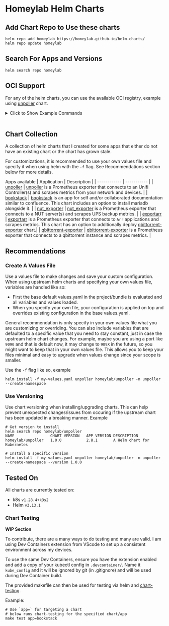 # Homeylab Helm Charts

## Add Chart Repo to Use these charts
```
helm repo add homeylab https://homeylab.github.io/helm-charts/
helm repo update homeylab
```

## Search For Apps and Versions
```
helm search repo homeylab
```

## OCI Support
For any of the helm charts, you can use the available OCI registry, example using [unpoller](https://github.com/homeylab/helm-charts/tree/main/charts/unpoller) chart.

<details closed>
<summary>Click to Show Example Commands</summary>
<br>

```bash
# pulls chart files locally for you to inspect
helm pull oci://registry-1.docker.io/homeylab/unpoller --version 2.X.X

# outputs all the chart files as stdout
helm show all oci://registry-1.docker.io/homeylab/unpoller --version 2.X.X

# outputs manifests as if an install was being made
# - optionally can use your own values file:  `-f custom-values.yaml`
helm template unpoller oci://registry-1.docker.io/homeylab/unpoller --version 2.X.X

# install chart into your namespace
# - optionally can use your own values file:  `-f custom-values.yaml`
helm install unpoller -n <namespace> oci://registry-1.docker.io/homeylab/unpoller --version 2.X.X

# upgrade existing chart in your namespace
# - optionally can use your own values file:  `-f custom-values.yaml`
helm upgrade unpoller -n <namespace> oci://registry-1.docker.io/homeylab/unpoller --version 3.X.X
```
</details>
<br>

## Chart Collection
A collection of helm charts that I created for some apps that either do not have an existing chart or the chart has grown stale.

For customizations, it is recommended to use your own values file and specify it when using helm with the `-f` flag. See Recommendations section below for more details.

Apps available
| Application  | Description | 
| ------------ | ----------- |
| [unpoller](https://github.com/homeylab/helm-charts/tree/main/charts/unpoller)  | [unpoller](https://github.com/unpoller/unpoller) is a Prometheus exporter that connects to an Unifi Controller(s) and scrapes metrics from your network and devices. |
| [bookstack](https://github.com/homeylab/helm-charts/tree/main/charts/bookstack) | [bookstack](https://github.com/BookStackApp/BookStack) is an app for self and/or collaborated documentation similar to confluence. This chart includes an option to install mariadb alongside it. |
| [nut_exporter](https://github.com/homeylab/helm-charts/tree/main/charts/nut-exporter) | [nut_exporter](https://github.com/DRuggeri/nut_exporter) is a Prometheus exporter that connects to a NUT server(s) and scrapes UPS backup metrics. |
| [exportarr](https://github.com/homeylab/helm-charts/tree/main/charts/exportarr) | [exportarr](https://github.com/onedr0p/exportarr) is a Prometheus exporter that connects to `Arr` applications and scrapes metrics. This chart has an option to additionally deploy [qbittorrent-exporter](https://github.com/homeylab/helm-charts/tree/main/charts/qbittorrent-exporter) chart.|
| [qbittorrent-exporter](https://github.com/homeylab/helm-charts/tree/main/charts/qbittorrent-exporter) | [qbittorrent-exporter](https://github.com/caseyscarborough/qbittorrent-exporter) is a Prometheus exporter that connects to a qbittorrent instance and scrapes metrics.  |

## Recommendations
### Create A Values File
Use a values file to make changes and save your custom configuration. When using upstream helm charts and specifying your own values file, variables are handled like so:

- First the base default values.yaml in the project/bundle is evaluated and all variables and values loaded.
- When you specify your own file, your configuration is applied on top and overrides existing configuration in the base values.yaml.

General recommendation is only specify in your own values file what you are customizing or overriding. You can also include variables that are defaulted to a specific value that you need to stay constant, just in case the upstream helm chart changes. For example, maybe you are using a port like `9090` and that is default now, it may change to `909X` in the future, so you might want to keep that in your own values file. This allows you to keep your files minimal and easy to upgrade when values change since your scope is smaller.

Use the `-f` flag like so, example
```
helm install -f my-values.yaml unpoller homeylab/unpoller -n unpoller --create-namespace
```

### Use Versioning
Use chart versioning when installing/upgrading charts. This can help prevent unexpected changes/issues from occuring if the upstream chart has been updated in a breaking manner. Example
```
# Get version to install
helm search repo homeylab/unpoller
NAME             	CHART VERSION	APP VERSION	DESCRIPTION
homeylab/unpoller	1.0.0        	2.8.1      	A Helm chart for Kubernetes

# Install a specific version
helm install -f my-values.yaml unpoller homeylab/unpoller -n unpoller --create-namespace --version 1.0.0
```

## Tested On
All charts are currently tested on:
- k8s `v1.28.4+k3s2`
- Helm `v3.13.1`

### Chart Testing
**WIP Section**

To contribute, there are a many ways to do testing and many are valid. I am using Dev Containers extension from VScode to set up a consistent environment across my devices.

To use the same Dev Containers, ensure you have the extension enabled and add a copy of your kubectl config in `.devcontainer/`. Name it `kube_config` and it will be ignored by git (in .gitignore) and will be used during Dev Container build.

The provided makefile can then be used for testing via helm and [chart-testing](https://github.com/helm/chart-testing).

Example:
```
# Use `app=` for targeting a chart
# below runs chart-testing for the specified chart/app
make test app=bookstack
```